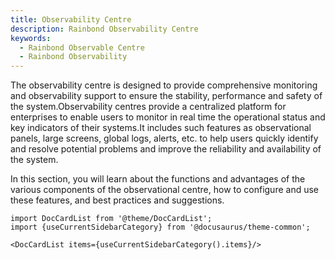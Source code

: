 ```yaml
---
title: Observability Centre
description: Rainbond Observability Centre
keywords:
  - Rainbond Observable Centre
  - Rainbond Observability
---
```


The observability centre is designed to provide comprehensive monitoring and observability support to ensure the stability, performance and safety of the system.Observability centres provide a centralized platform for enterprises to enable users to monitor in real time the operational status and key indicators of their systems.It includes such features as observational panels, large screens, global logs, alerts, etc. to help users quickly identify and resolve potential problems and improve the reliability and availability of the system.

In this section, you will learn about the functions and advantages of the various components of the observational centre, how to configure and use these features, and best practices and suggestions.

```mdx-code-block
import DocCardList from '@theme/DocCardList';
import {useCurrentSidebarCategory} from '@docusaurus/theme-common';

<DocCardList items={useCurrentSidebarCategory().items}/>
```
